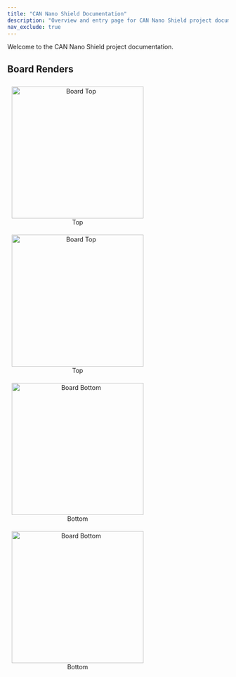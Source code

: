 ```yaml
---
title: "CAN Nano Shield Documentation"
description: "Overview and entry page for CAN Nano Shield project documentation."
nav_exclude: true
---
```


Welcome to the CAN Nano Shield project documentation.

## Board Renders

<figure style="display:inline-block; text-align:center; margin:10px;">
  <img src="{{ '/assets/boards/board_top.png' | relative_url }}" alt="Board Top" width="300">
  <figcaption>Top</figcaption>
</figure>

<figure style="display:inline-block; text-align:center; margin:10px;">
  <img src="{{ '/assets/boards/board_in1.png' | relative_url }}" alt="Board Top" width="300">
  <figcaption>Top</figcaption>
</figure>

<figure style="display:inline-block; text-align:center; margin:10px;">
  <img src="{{ '/assets/boards/board_in2.png' | relative_url }}" alt="Board Bottom" width="300">
  <figcaption>Bottom</figcaption>
</figure>


<figure style="display:inline-block; text-align:center; margin:10px;">
  <img src="{{ '/assets/boards/board_bottom.png' | relative_url }}" alt="Board Bottom" width="300">
  <figcaption>Bottom</figcaption>
</figure>

